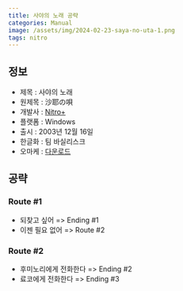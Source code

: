 ```yaml
---
title: 사야의 노래 공략
categories: Manual
image: /assets/img/2024-02-23-saya-no-uta-1.png
tags: nitro
---
```


## 정보

* 제목 : 사야의 노래
* 원제목 : 沙耶の唄
* 개발사 : [Nitro+](/tags/nitro)
* 플랫폼 : Windows
* 출시 : 2003년 12월 16일
* 한글화 : 팀 바실리스크
* 오마케 : [다운로드](/assets/omake/saya-no-uta.zip)

## 공략

### Route #1

* 되찾고 싶어 => Ending #1
* 이젠 필요 없어 => Route #2

### Route #2

* 후미노리에게 전화한다 => Ending #2
* 료코에게 전화한다 => Ending #3